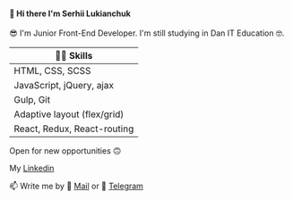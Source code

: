 <h4 >👋 Hi there I'm Serhii Lukianchuk </h4>

😎 I'm Junior Front-End Developer. I'm still studying in Dan IT Education
🤓.

| 👨‍💻 Skills                   |
| --------------------------- |
| HTML, CSS, SCSS             |
| JavaScript, jQuery, ajax    |
| Gulp, Git                   |
| Adaptive layout (flex/grid) |
| React, Redux, React-routing |

Open for new opportunities 🙃

<p> My <a href="linkedin.com/in/sergey-lukianchuk-9643b515b"> Linkedin<a></p>

📫 Write me by 📧 <a href="mailto:lukianchuk.s@gmail.com"> Mail<a> or 💬 [ Telegram](https://t.me/lucky_serj)
